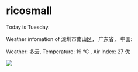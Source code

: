 # ricosmall

Today is Tuesday.

Weather infomation of 深圳市南山区， 广东省， 中国: 

Weather: 多云, Temperature: 19 ℃ , Air Index: 27 优

<img src="https://github-readme-stats.vercel.app/api?username=ricosmall&show_icons=true" />
